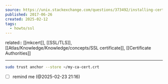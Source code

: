 ```yaml
---
source: https://unix.stackexchange.com/questions/373492/installing-certificates-on-arch
published: 2017-06-26
created: 2025-02-12
tags:
  - howto/ssl
---
```

related:: [[mkcert]], [[SSL/TLS]], [[Atlas/Knowledge/Knowledge/concepts/SSL certificate]], [[Certificate Authorities]]
___
```bash
sudo trust anchor --store ~/my-ca-cert.crt
```
- [ ]  remind me (@2025-02-23 21:16)